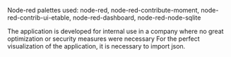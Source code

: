 Node-red palettes used:
node-red,
node-red-contribute-moment,
node-red-contrib-ui-etable,
node-red-dashboard,
node-red-node-sqlite


The application is developed for internal use in a company where no great optimization or security measures were necessary
For the perfect visualization of the application, it is necessary to import json.
